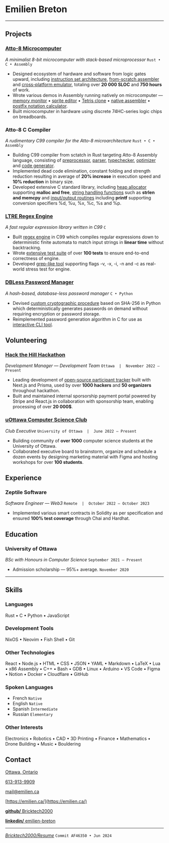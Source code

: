 # Emilien **Breton**

---

## Projects

### [Atto-8 Microcomputer](https://github.com/Bricktech2000/Atto-8)

_A minimalist 8-bit microcomputer with stack-based microprocessor_ `Rust • C • Assembly`

- Designed ecosystem of hardware and software from logic gates upward, including [instruction set architecture](https://github.com/Bricktech2000/Atto-8/blob/master/spec/microarchitecture.md), [from-scratch assembler](https://github.com/Bricktech2000/Atto-8/tree/master/asm) and [cross-platform emulator](https://github.com/Bricktech2000/Atto-8/tree/master/emu), totaling over **20 000 SLOC** and **750 hours** of work.
- Wrote various demos in Assembly running natively on microcomputer — [memory monitor](https://github.com/Bricktech2000/Atto-8/blob/master/test/utils/attomon.asm) • [sprite editor](https://github.com/Bricktech2000/Atto-8/blob/master/test/utils/pixedit.asm) • [Tetris clone](https://github.com/Bricktech2000/Atto-8/blob/master/test/games/tetris.asm) • [native assembler](https://github.com/Bricktech2000/Atto-8/blob/master/test/utils/min-asm.asm) • [postfix notation calculator](https://github.com/Bricktech2000/Atto-8/blob/master/test/utils/calc.asm).
- Built microcomputer in hardware using discrete 74HC-series logic chips on breadboards.

### Atto-8 C Compiler

_A rudimentary C99 compiler for the Atto-8 microarchitecture_ `Rust • C • Assembly`

- Building C99 compiler from sctatch in Rust targeting Atto-8 Assembly language, consisting of [preprocessor](https://github.com/Bricktech2000/Atto-8/blob/master/cc/preprocess.rs), [parser](https://github.com/Bricktech2000/Atto-8/blob/master/cc/parse.rs), [typechecker](https://github.com/Bricktech2000/Atto-8/blob/master/cc/typecheck.rs), [optimizer](https://github.com/Bricktech2000/Atto-8/blob/master/cc/optimize.rs) and [code generator](https://github.com/Bricktech2000/Atto-8/blob/master/cc/codegen.rs).
- Implemented dead code elimination, constant folding and strength reduction resulting in average of **20% increase** in execution speed and **10% reduction** in binary size.
- Developed extensive C standard library, including [heap allocator](https://github.com/Bricktech2000/Atto-8/blob/master/lib/stdlib.asm) supporting **malloc and free**, [string handling functions](https://github.com/Bricktech2000/Atto-8/blob/master/lib/string.asm) such as **strlen and memcpy** and [input/output routines](https://github.com/Bricktech2000/Atto-8/blob/master/lib/stdio.asm) including **printf** supporting conversion specifiers %d, %u, %x, %c, %s and %p.

### [LTRE Regex Engine](https://github.com/Bricktech2000/LTRE)

_A fast regular expression library written in C99_ `C`

- Built [regex engine](https://github.com/Bricktech2000/LTRE/blob/master/ltre.c) in C99 which compiles regular expressions down to deterministic finite automata to match input strings in **linear time** without backtracking.
- Wrote [extensive test suite](https://github.com/Bricktech2000/LTRE/blob/master/test.c) of over **100 tests** to ensure end-to-end correctness of engine.
- Developed [grep-like tool](https://github.com/Bricktech2000/LTRE/blob/master/ltrep.c) supporting flags -v, -x, -i, -n and -c as real-world stress test for engine.

### [DBLess Password Manager](https://github.com/Bricktech2000/DBLess)

_A hash-based, database-less password manager_ `C • Python`

- Devised [custom cryptographic procedure](https://github.com/Bricktech2000/DBLess/blob/master/src/dbless.py) based on SHA-256 in Python which deterministically generates passwords on demand without requiring encryption or password storage.
- Reimplemented password generation algorithm in C for use as [interactive CLI tool](https://github.com/Bricktech2000/DBLess/blob/master/src/dbless.c).

## Volunteering

### [Hack the Hill Hackathon](http://hackthehill.com/)

_Development Manager — Development Team_ `Ottawa  |  November 2022 — Present`

- Leading development of [open-source participant tracker](https://github.com/HacktheHill/track-the-hack) built with Next.js and Prisma, used by over **1000 hackers** and **50 organizers** throughout hackathon.
- Built and maintained internal sporsorship payment portal powered by Stripe and React.js in collaboration with sponsorship team, enabling processing of over **20 000$**.

### [uOttawa Computer Science Club](https://uocsclub.ca/)

_Club Executive_ `University of Ottawa  |  June 2022 — Present`

- Building community of **over 1000** computer science students at the University of Ottawa.
- Collaborated executive board to brainstorm, organize and schedule a dozen events by designing marketing material with Figma and hosting workshops for  over **100 students**.

## Experience

### Zeptile Software

_Software Engineer — Web3_ `Remote  |  October 2022 — October 2023`

- Implemented various smart contracts in Solidity as per specification and ensured **100% test coverage** through Chai and Hardhat.

## Education

### University of Ottawa

_BSc with Honours in Computer Science_ `September 2021 — Present`

- Admission scholarship — 95%+ average. `November 2020`

---

## Skills

### Languages

Rust • C • Python • JavaScript

### Development Tools

NixOS • Neovim • Fish Shell • Git

### Other Technologies

React • Node.js • HTML • CSS • JSON • YAML • Markdown • LaTeX • Lua • x86 Assembly • C++ • Bash • GDB • Linux • Arduino • VS Code • Figma • Notion • Docker • Cloudflare • GitHub

### Spoken Languages


- French `Native`
- English `Native`
- Spanish `Intermediate`
- Russian `Elementary`

### Other Interests

Electronics • Robotics • CAD • 3D Printing • Finance • Mathematics • Drone Building • Music • Bouldering

## Contact

[Ottawa, Ontario](https://google.com/maps/place/Ottawa,+ON)



[613-913-9909](tel:+1-613-913-9909)

[mail@emilien.ca](mailto:mail@emilien.ca)

[https://emilien.ca/](https://emilien.ca/)

[**github/** Bricktech2000](https://github.com/Bricktech2000)

[**linkedin/** emilien-breton](https://www.linkedin.com/in/emilien-breton/)

---

_[Bricktech2000/Resume](https://github.com/Bricktech2000/Resume/)_ `Commit AF46350 • Jun 2024`
